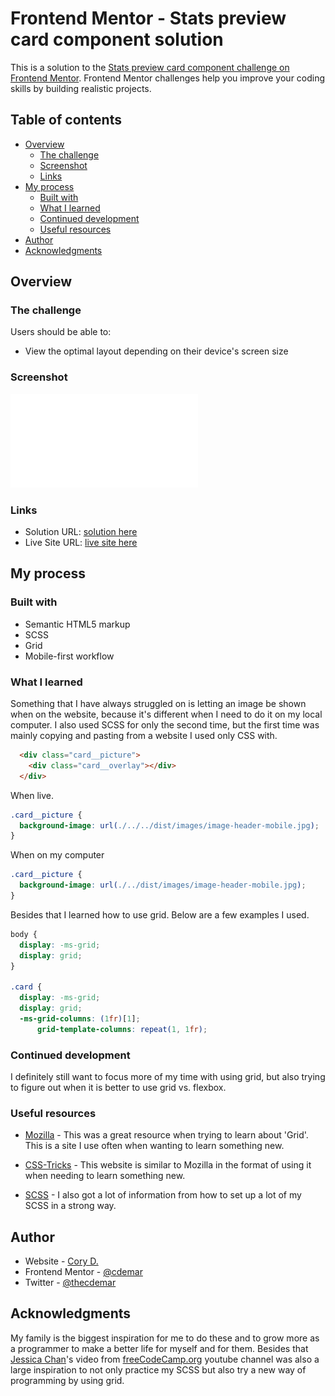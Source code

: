 # Frontend Mentor - Stats preview card component solution

This is a solution to the [Stats preview card component challenge on Frontend Mentor](https://www.frontendmentor.io/challenges/stats-preview-card-component-8JqbgoU62). Frontend Mentor challenges help you improve your coding skills by building realistic projects. 

## Table of contents

- [Overview](#overview)
  - [The challenge](#the-challenge)
  - [Screenshot](#screenshot)
  - [Links](#links)
- [My process](#my-process)
  - [Built with](#built-with)
  - [What I learned](#what-i-learned)
  - [Continued development](#continued-development)
  - [Useful resources](#useful-resources)
- [Author](#author)
- [Acknowledgments](#acknowledgments)

## Overview

### The challenge

Users should be able to:

- View the optimal layout depending on their device's screen size

### Screenshot

![](/dist/images/screenshot.pdf)

### Links

- Solution URL: [solution here](https://github.com/cdemar/Frontend_Mentor_stats_card)
- Live Site URL: [live site here](https://cdemar.github.io/Frontend_Mentor_stats_card/)

## My process

### Built with

- Semantic HTML5 markup
- SCSS
- Grid
- Mobile-first workflow

### What I learned

Something that I have always struggled on is letting an image be shown when on the website, because it's different when I need to do it on my local computer. I also used SCSS for only the second time, but the first time was mainly copying and pasting from a website I used only CSS with.


```html
  <div class="card__picture">
    <div class="card__overlay"></div>
  </div>
```

When live.
```css
.card__picture {
  background-image: url(./../../dist/images/image-header-mobile.jpg);
}
```
When on my computer
```css
.card__picture {
  background-image: url(./../dist/images/image-header-mobile.jpg);
}
```

Besides that I learned how to use grid. Below are a few examples I used.
```css
body {
  display: -ms-grid;
  display: grid;
}

.card {
  display: -ms-grid;
  display: grid;
  -ms-grid-columns: (1fr)[1];
      grid-template-columns: repeat(1, 1fr);
```

### Continued development

I definitely still want to focus more of my time with using grid, but also trying to figure out when it is better to use grid vs. flexbox.

### Useful resources

- [Mozilla](https://developer.mozilla.org/en-US/docs/Web/CSS/CSS_Grid_Layout) - This was a great resource when trying to learn about 'Grid'. This is a site I use often when wanting to learn something new.

- [CSS-Tricks](https://css-tricks.com/snippets/css/complete-guide-grid/) - This website is similar to Mozilla in the format of using it when needing to learn something new.

- [SCSS](https://sass-lang.com/documentation/syntax) - I also got a lot of information from how to set up a lot of my SCSS in a strong way.

## Author

- Website - [Cory D.](https://www.your-site.com)
- Frontend Mentor - [@cdemar](https://www.frontendmentor.io/profile/cdemar)
- Twitter - [@thecdemar](https://twitter.com/thecdemar)

## Acknowledgments
My family is the biggest inspiration for me to do these and to grow more as a programmer to make a better life for myself and for them. Besides that [Jessica Chan](https://www.youtube.com/watch?v=aoQ6S1a32j8&t=13825s)'s video from [freeCodeCamp.org](https://www.youtube.com/channel/UC8butISFwT-Wl7EV0hUK0BQ) youtube channel was also a large inspiration to not only practice my SCSS but also try a new way of programming by using grid.
